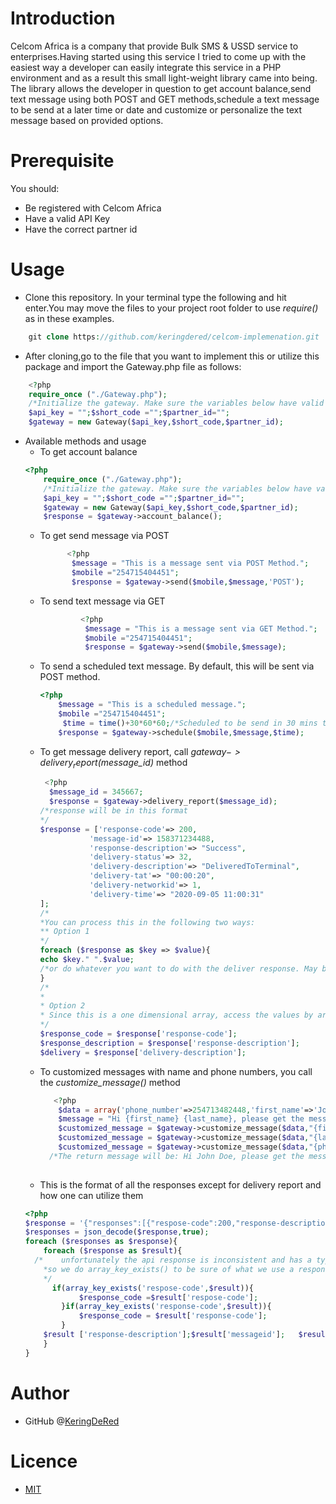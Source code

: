 # Introduction
Celcom Africa is a company that provide Bulk SMS & USSD service to enterprises.Having started using this service I tried to come up with the easiest way a developer can easily integrate this service in a PHP environment and as a result this small light-weight library came into being. The library allows the developer in question to get account balance,send text message using both POST and GET methods,schedule a text message to be send at a later time or date and customize or personalize the text message based on provided options.
# Prerequisite
You should:
* Be registered with Celcom Africa
* Have a valid API Key 
* Have the correct partner id
# Usage
* Clone this repository. In your terminal type the following and hit enter.You may move the files to your project root folder to use _require()_ as in these examples.
```php
    git clone https://github.com/keringdered/celcom-implemenation.git
``` 
* After cloning,go to the file that you want to implement this or utilize this package and import the Gateway.php file as follows:
```php
    <?php
    require_once ("./Gateway.php");
    /*Initialize the gateway. Make sure the variables below have valid values*/
    $api_key = "";$short_code ="";$partner_id="";
    $gateway = new Gateway($api_key,$short_code,$partner_id);
```
* Available methods and usage
    * To get account balance
    ```php
    <?php
        require_once ("./Gateway.php");
        /*Initialize the gateway. Make sure the variables below have valid values*/
        $api_key = "";$short_code ="";$partner_id="";
        $gateway = new Gateway($api_key,$short_code,$partner_id);
        $response = $gateway->account_balance();
    ```
    * To get send message via POST
      ```php
            <?php
             $message = "This is a message sent via POST Method.";
             $mobile ="254715404451";
             $response = $gateway->send($mobile,$message,'POST');
      ```
     * To send text message via GET
        ```php
                 <?php
                  $message = "This is a message sent via GET Method.";
                  $mobile ="254715404451";
                  $response = $gateway->send($mobile,$message);
        ```
    * To send a scheduled text message. By default, this will be sent via POST method. 
            
         ```php
        <?php
             $message = "This is a scheduled message.";
             $mobile ="254715404451";
              $time = time()+30*60*60;/*Scheduled to be send in 30 mins time*/
             $response = $gateway->schedule($mobile,$message,$time);
         ```
    * To get message delivery report, call _$gateway->delivery_report($message_id)_ method
        ```php
         <?php
          $message_id = 345667;
          $response = $gateway->delivery_report($message_id);
      /*response will be in this format
      */
      $response = ['response-code'=> 200,
                   'message-id'=> 158371234488,
                   'response-description'=> "Success",
                   'delivery-status'=> 32,
                   'delivery-description'=> "DeliveredToTerminal",
                   'delivery-tat'=> "00:00:20",
                   'delivery-networkid'=> 1,
                   'delivery-time'=> "2020-09-05 11:00:31"
      ];
      /*
      *You can process this in the following two ways:
      ** Option 1
      */
      foreach ($response as $key => $value){
        echo $key." ".$value;
      /*or do whatever you want to do with the deliver response. May be mark your local DB messages as delivered */
      }
      /*
      *
      * Option 2
      * Since this is a one dimensional array, access the values by array keys
      */
      $response_code = $response['response-code'];
      $response_description = $response['response-description'];
      $delivery = $response['delivery-description'];
        ``` 
    * To customized messages with name and phone numbers, you call the _customize_message()_ method
      ```php
         <?php
          $data = array('phone_number'=>254713482448,'first_name'=>'John', 'last_name'=>"Doe");
          $message = "Hi {first_name} {last_name}, please get the message sent to {phone_number}" ;
          $customized_message = $gateway->customize_message($data,"{first_name}",$message);
          $customized_message = $gateway->customize_message($data,"{last_name}",$customized_message);
          $customized_message = $gateway->customize_message($data,"{phone_number}",$customized_message);
        /*The return message will be: Hi John Doe, please get the message sent to 254713482448*/ 
    
      ```
    * This is the format of all the responses except for delivery report and how one can utilize them
    ```php
    <?php
  $response = '{"responses":[{"respose-code":200,"response-description":"Success","mobile":254713482448,"messageid":8290842,"networkid":"1"},{"respose-code":200,"response-description":"Success","mobile":254713482448,"messageid":8290843,"networkid":"1"}]}';
    $responses = json_decode($response,true);
    foreach ($responses as $response){
        foreach ($response as $result){
      /*    unfortunately the api response is inconsistent and has a typo in other 'response-code' key. 
        *so we do array_key_exists() to be sure of what we use a response code
        */
          if(array_key_exists('respose-code',$result)){
                $response_code =$result['respose-code'];
            }if(array_key_exists('response-code',$result)){
                $response_code = $result['response-code'];
            }
        $result ['response-description'];$result['messageid'];   $result['mobile'];$result['networkid'];
        }
  }
  ```
    
        
# Author
* GitHub @[KeringDeRed](https://github.com/keringdered)
# Licence
* [MIT](https://opensource.org/licenses/MIT)
